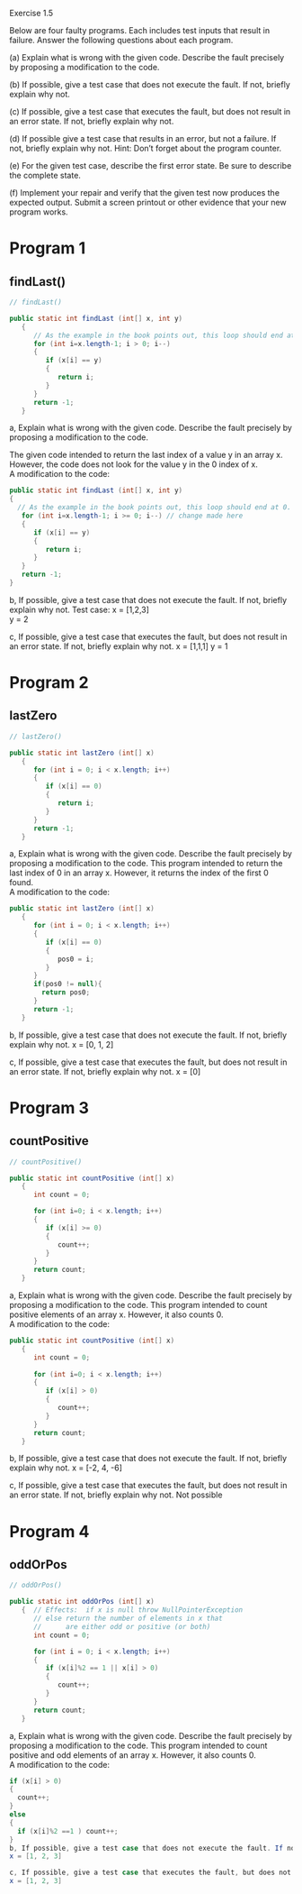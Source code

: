 Exercise 1.5

Below are four faulty programs. Each includes test inputs that result in failure. Answer the following questions about each program.

(a) Explain what is wrong with the given code. Describe the fault precisely by proposing a modification to the code.

(b) If possible, give a test case that does not execute the fault. If not, briefly explain why not.

(c) If possible, give a test case that executes the fault, but does not result in an error state. If not, briefly explain why not.

(d) If possible give a test case that results in an error, but not a failure. If not, briefly explain why not. Hint: Don’t forget about the program counter.

(e) For the given test case, describe the first error state. Be sure to describe the complete state.

(f) Implement your repair and verify that the given test now produces the expected output. Submit a screen printout or other evidence that your new program works.

# Program 1

## findLast()
```Java
// findLast()

public static int findLast (int[] x, int y)
   {
      // As the example in the book points out, this loop should end at 0.
      for (int i=x.length-1; i > 0; i--)
      {
         if (x[i] == y)
         {
            return i;
         }
      }
      return -1;
   }
```

a, Explain what is wrong with the given code. Describe the fault precisely by proposing a modification to the code.

The given code intended to return the last index of a value y in an array x. However, the code does not look for the value y in the 0 index of x.  
A modification to the code:
```java
public static int findLast (int[] x, int y)
{ 
  // As the example in the book points out, this loop should end at 0.
   for (int i=x.length-1; i >= 0; i--) // change made here
   {
      if (x[i] == y) 
      {
         return i;
      }
   }
   return -1;
}
```
b, If possible, give a test case that does not execute the fault. If not, briefly explain why not.
Test case:
x = [1,2,3]  
y = 2

c, If possible, give a test case that executes the fault, but does not result in an error state. If not, briefly explain why not.
x = [1,1,1]
y = 1

# Program 2

## lastZero
```Java
// lastZero()

public static int lastZero (int[] x)
   {
      for (int i = 0; i < x.length; i++)
      {
         if (x[i] == 0)
         {
            return i;
         }
      }
      return -1;
   }
```

a, Explain what is wrong with the given code. Describe the fault precisely by proposing a modification to the code.
This program intended to return the last index of 0 in an array x. However, it returns the index of the first 0 found.  
A modification to the code:  
```java
public static int lastZero (int[] x)
   {
      for (int i = 0; i < x.length; i++)
      {
         if (x[i] == 0)
         {
            pos0 = i;
         }
      }
      if(pos0 != null){
      	return pos0;
      }
      return -1;
   }
```
b, If possible, give a test case that does not execute the fault. If not, briefly explain why not.
x = [0, 1, 2]


c, If possible, give a test case that executes the fault, but does not result in an error state. If not, briefly explain why not.
x = [0]

# Program 3

## countPositive
```Java
// countPositive()

public static int countPositive (int[] x)
   {
      int count = 0;

      for (int i=0; i < x.length; i++)
      {
         if (x[i] >= 0)
         {
            count++;
         }
      }
      return count;
   }
```

a, Explain what is wrong with the given code. Describe the fault precisely by proposing a modification to the code.
This program intended to count positive elements of an array x. However, it also counts 0.  
A modification to the code:  
```java
public static int countPositive (int[] x)
   {
      int count = 0;
   
      for (int i=0; i < x.length; i++)
      {
         if (x[i] > 0)
         {
            count++;
         }
      }
      return count;
   }
```

b, If possible, give a test case that does not execute the fault. If not, briefly explain why not.
x = [-2, 4, -6]

c, If possible, give a test case that executes the fault, but does not result in an error state. If not, briefly explain why not.
Not possible

# Program 4

## oddOrPos
```Java
// oddOrPos()

public static int oddOrPos (int[] x)
   {  // Effects:  if x is null throw NullPointerException
      // else return the number of elements in x that
      //      are either odd or positive (or both)
      int count = 0;

      for (int i = 0; i < x.length; i++)
      {
         if (x[i]%2 == 1 || x[i] > 0)
         {
            count++;
         }
      }
      return count;
   }
```

a, Explain what is wrong with the given code. Describe the fault precisely by proposing a modification to the code.
This program intended to count positive and odd elements of an array x. However, it also counts 0.  
A modification to the code:  
```java
if (x[i] > 0)
{
  count++;
}
else
{
  if (x[i]%2 ==1 ) count++;
}
b, If possible, give a test case that does not execute the fault. If not, briefly explain why not.
x = [1, 2, 3]

c, If possible, give a test case that executes the fault, but does not result in an error state. If not, briefly explain why not.
x = [1, 2, 3]
